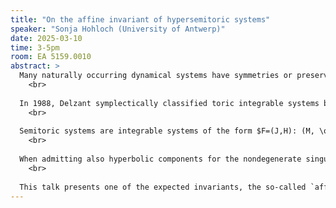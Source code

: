 ```yaml
---
title: "On the affine invariant of hypersemitoric systems"
speaker: "Sonja Hohloch (University of Antwerp)"
date: 2025-03-10
time: 3-5pm
room: EA 5159.0010
abstract: >
  Many naturally occurring dynamical systems have symmetries or preserved quantities (just think of systems with preserved angles, invariance under rotation etc.). Roughly, integrable systems are Hamiltonian dynamical systems that admit a maximal number of independent symmetries/ preserved quantities.<br>
    <br>
 
  In 1988, Delzant symplectically classified toric integrable systems by means of their momentum map image which is a very nice and special convex polytope, often referred to as `Delzant polytope' of the toric system.<br>
    <br>
 
  Semitoric systems are integrable systems of the form $F=(J,H): (M, \omega) \to \mathbb{R}$ where $(M, \omega)$ is a 4-dimensional connected symplectic manifold and $J$ is proper and induces an effective Hamiltonian torus action and $F$ admits only nondegenerate singularities and no hyperbolic components. Intuitively, semitoric systems generalize toric systems in dimension four by admitting in addition to elliptic-elliptic and elliptic-regular singularities also focus-focus singularities. In 2009-2011, Pelayo $\&$ Vu Ngoc symplecticaly classified semitoric integrable systems in terms of 5 invariants, among which a `generalized semitoric polytope' deduced from the momentum map image, i.e. generalizing the Delzant polytope.<br>
    <br>
 
  When admitting also hyperbolic components for the nondegenerate singularities and mildly degenerate (so-called parabolic) points, then one generalizes semitoric systems to so-called hypersemitoric systems. The long term goal is to obtain a classification of hypersemitoric integrable systems on compact connected 4-dimensional symplectic manifolds.<br>
    <br>
 
  This talk presents one of the expected invariants, the so-called `affine invariant' which is the generalization of the semitoric polytope invariant. This talk is based on ongoing work with N. Flamand (Antwerp) and a joint preprint (arXiv:2411.17509) with K. Efstathiou (Duke Kunshan University) and P. Santos (Antwerp).
---
```

